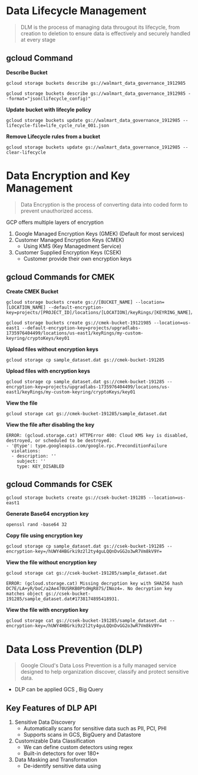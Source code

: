 # Data Lifecycle Management

> DLM is the process of managing data througout its lifecycle, from creation to deletion to ensure data is effectively and securely handled at every stage

## gcloud Command

**Describe Bucket**

```
gcloud storage buckets describe gs://walmart_data_governance_1912985

gcloud storage buckets describe gs://walmart_data_governance_1912985 --format="json(lifecycle_config)"
```

**Update bucket with lifecyle policy**

```
gcloud storage buckets update gs://walmart_data_governance_1912985 --lifecycle-file=life_cycle_rule_001.json
```

**Remove Lifecycle rules from a bucket**

```
gcloud storage buckets update gs://walmart_data_governance_1912985 --clear-lifecycle
```



# Data Encryption and Key Management

> Data Encryption is the process of converting data into coded form to prevent unauthorized access. 

GCP offers multiple layers of encryption

1. Google Managed Encryption Keys (GMEK) (Default for most services)
2. Customer Managed Encryption Keys (CMEK)
   - Using KMS (Key Managedment Service)
3. Customer Supplied Encryption Keys (CSEK)
   - Customer provide their own encryption keys

## gcloud Commands for CMEK

**Create CMEK Bucket**

```
gcloud storage buckets create gs://[BUCKET_NAME] --location=[LOCATION_NAME] --default-encryption-key=projects/[PROJECT_ID]/locations/[LOCATION]/keyRings/[KEYRING_NAME]/cryptoKeys/[KEY_NAME]
```



```
gcloud storage buckets create gs://cmek-bucket-19121985 --location=us-east1 --default-encryption-key=projects/upgradlabs-1735976404499/locations/us-east1/keyRings/my-custom-keyring/cryptoKeys/key01
```

**Upload files without encryption keys**

```
gcloud storage cp sample_dataset.dat gs://cmek-bucket-191285
```

**Upload files with encryption keys**

```
gcloud storage cp sample_dataset.dat gs://cmek-bucket-191285 --encryption-key=projects/upgradlabs-1735976404499/locations/us-east1/keyRings/my-custom-keyring/cryptoKeys/key01
```

**View the file**

```
gcloud storage cat gs://cmek-bucket-191285/sample_dataset.dat
```

**View the file after disabling the key**

```
ERROR: (gcloud.storage.cat) HTTPError 400: Cloud KMS key is disabled, destroyed, or scheduled to be destroyed.
- '@type': type.googleapis.com/google.rpc.PreconditionFailure
  violations:
  - description: ''
    subject: ''
    type: KEY_DISABLED
```



## gcloud Commands for CSEK

```
gcloud storage buckets create gs://csek-bucket-191285 --location=us-east1
```

**Generate Base64 encryption key**

```
openssl rand -base64 32
```

**Copy file using encryption key**

```
gcloud storage cp sample_dataset.dat gs://csek-bucket-191285 --encryption-key=/hUWY4HBGrki9z2l2ty4guLQQnDvGG2o3wR7Vm8kV9Y=
```

**View the file without encryption key**

```
gcloud storage cat gs://csek-bucket-191285/sample_dataset.dat

ERROR: (gcloud.storage.cat) Missing decryption key with SHA256 hash DC7E/LA+yR/boC/a2Ae470USRKB0PtdHgR87S/INoz4=. No decryption key matches object gs://csek-bucket-191285/sample_dataset.dat#1738174895418931.
```

**View the file with encryption key**

```
gcloud storage cat gs://csek-bucket-191285/sample_dataset.dat --encryption-key=/hUWY4HBGrki9z2l2ty4guLQQnDvGG2o3wR7Vm8kV9Y=
```



# Data Loss Prevention (DLP)

> Google Cloud's Data Loss Prevention is a fully managed service designed to help organization discover, classify and protect sensitive data.

* DLP can be applied GCS , Big Query

## Key Features of DLP API

1. Sensitive Data Discovery
   - Automatically scans for sensitive data such as PII, PCI, PHI
   - Supports scans in GCS, BigQuery and Datastore
2. Customizable Data Classification
   - We can define custom detectors using regex
   - Built-in detectors for over 180+ 
3. Data Masking and Transformation
   - De-identify sensitive data using 









